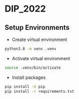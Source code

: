 # DIP_2022

## Setup Environments
- Create virtual environment
```bash
python3.8 -m venv .venv  
```

- Activate virtual environment
```bash
source .venv/bin/activate
```

- Install packages
```bash
pip install -U pip
pip install -r requirements.txt
```